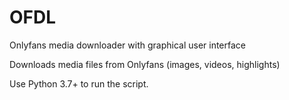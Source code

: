 # OFDL
Onlyfans media downloader with graphical user interface

Downloads media files from Onlyfans (images, videos, highlights)

Use Python 3.7+ to run the script. 
